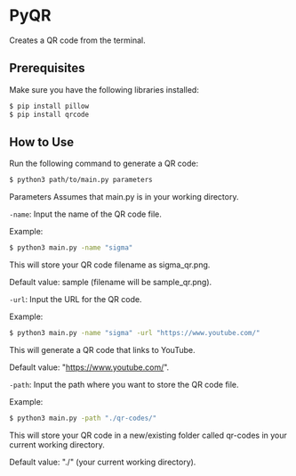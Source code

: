 # PyQR
Creates a QR code from the terminal.

## Prerequisites
Make sure you have the following libraries installed:

```bash
$ pip install pillow
$ pip install qrcode
```
## How to Use
Run the following command to generate a QR code:

```bash
$ python3 path/to/main.py parameters
```
Parameters
Assumes that main.py is in your working directory.

```-name```: Input the name of the QR code file.

Example:
```bash
$ python3 main.py -name "sigma"
```
This will store your QR code filename as sigma_qr.png.

Default value: sample (filename will be sample_qr.png).


```-url```: Input the URL for the QR code.

Example:
```bash
$ python3 main.py -name "sigma" -url "https://www.youtube.com/"
```
This will generate a QR code that links to YouTube.

Default value: "https://www.youtube.com/".


```-path```: Input the path where you want to store the QR code file.

Example:
```bash
$ python3 main.py -path "./qr-codes/"
```
This will store your QR code in a new/existing folder called qr-codes in your current working directory.

Default value: "./" (your current working directory).
